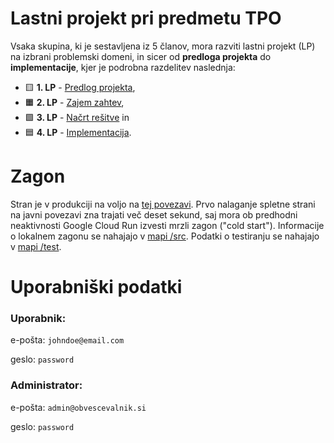 # Lastni projekt pri predmetu TPO

Vsaka skupina, ki je sestavljena iz 5 članov, mora razviti lastni projekt (LP) na izbrani problemski domeni, in sicer od **predloga projekta** do **implementacije**, kjer je podrobna razdelitev naslednja:

* :yellow_square: **1. LP** - [Predlog projekta](docs/predlog-projekta),
* :orange_square: **2. LP** - [Zajem zahtev](docs/zajem-zahtev),
* :green_square: **3. LP** - [Načrt rešitve](docs/nacrt) in
* :blue_square: **4. LP** - [Implementacija](src).

# Zagon

Stran je v produkciji na voljo na [tej povezavi](http://spletna-stran-jtev46nqva-uc.a.run.app). Prvo nalaganje spletne strani na javni povezavi zna trajati več deset sekund, saj mora ob predhodni neaktivnosti Google Cloud Run izvesti mrzli zagon ("cold start"). Informacije o lokalnem zagonu se nahajajo v [mapi /src](src). Podatki o testiranju se nahajajo v [mapi /test](test).

# Uporabniški podatki

### Uporabnik:

e-pošta: `johndoe@email.com`

geslo: `password`

### Administrator:

e-pošta: `admin@obvescevalnik.si`

geslo: `password`